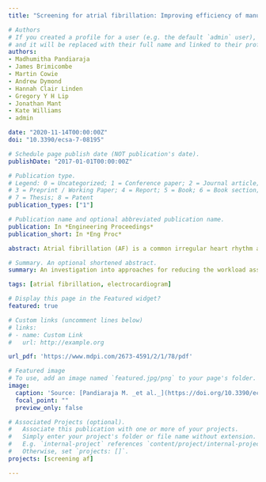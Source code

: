 ```yaml
---
title: "Screening for atrial fibrillation: Improving efficiency of manual review of handheld electrocardiograms"

# Authors
# If you created a profile for a user (e.g. the default `admin` user), write the username (folder name) here 
# and it will be replaced with their full name and linked to their profile.
authors:
- Madhumitha Pandiaraja
- James Brimicombe
- Martin Cowie
- Andrew Dymond
- Hannah Clair Linden
- Gregory Y H Lip
- Jonathan Mant
- Kate Williams
- admin

date: "2020-11-14T00:00:00Z"
doi: "10.3390/ecsa-7-08195"

# Schedule page publish date (NOT publication's date).
publishDate: "2017-01-01T00:00:00Z"

# Publication type.
# Legend: 0 = Uncategorized; 1 = Conference paper; 2 = Journal article;
# 3 = Preprint / Working Paper; 4 = Report; 5 = Book; 6 = Book section;
# 7 = Thesis; 8 = Patent
publication_types: ["1"]

# Publication name and optional abbreviated publication name.
publication: In *Engineering Proceedings*
publication_short: In *Eng Proc*

abstract: Atrial fibrillation (AF) is a common irregular heart rhythm associated with a five-fold increase in stroke risk. It is often not recognised as it can occur intermittently and without symptoms. A promising approach to detect AF is to use a handheld electrocardiogram (ECG) sensor for screening. However, the ECG recordings must be manually reviewed, which is time-consuming and costly. Our aims were to&#58; (i) evaluate the manual review workload; and (ii) evaluate strategies to reduce the workload. In total, 2141 older adults were asked to record their ECG four times per day for 1?4 weeks in the SAFER (Screening for Atrial Fibrillation with ECG to Reduce stroke) Feasibility Study, producing 162,515 recordings. Patients with AF were identified by&#58; (i) an algorithm classifying recordings based on signal quality (high or low) and heart rhythm; (ii) a nurse reviewing recordings to correct algorithm misclassifications; and (iii) two cardiologists independently reviewing recordings from patients with any evidence of rhythm abnormality. It was estimated that 30,165 reviews were required (20,155 by the nurse, and 5005 by each cardiologist). The total number of reviews could be reduced to 24,561 if low-quality recordings were excluded from review; 18,573 by only reviewing ECGs falling under certain pathological classifications; and 18,144 by only reviewing ECGs displaying an irregularly irregular rhythm for the entire recording. The number of AF patients identified would not fall considerably&#58; from 54 to 54, 54 and 53, respectively. In conclusion, simple approaches may help feasibly reduce the manual workload by 38.4% whilst still identifying the same number of patients with undiagnosed, clinically relevant AF.

# Summary. An optional shortened abstract.
summary: An investigation into approaches for reducing the workload associated with reviewing ECGs in atrial fibrillation screening.

tags: [atrial fibrillation, electrocardiogram]

# Display this page in the Featured widget?
featured: true

# Custom links (uncomment lines below)
# links:
# - name: Custom Link
#   url: http://example.org

url_pdf: 'https://www.mdpi.com/2673-4591/2/1/78/pdf'

# Featured image
# To use, add an image named `featured.jpg/png` to your page's folder. 
image:
  caption: 'Source: [Pandiaraja M. _et al._](https://doi.org/10.3390/ecsa-7-08195), [CC BY 4.0](https://creativecommons.org/licenses/by/4.0/)'
  focal_point: ""
  preview_only: false

# Associated Projects (optional).
#   Associate this publication with one or more of your projects.
#   Simply enter your project's folder or file name without extension.
#   E.g. `internal-project` references `content/project/internal-project/index.md`.
#   Otherwise, set `projects: []`.
projects: [screening af]

---
```

